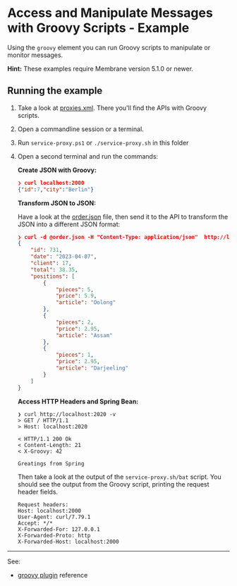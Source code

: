 # Access and Manipulate Messages with Groovy Scripts - Example

Using the `groovy` element you can run Groovy scripts to manipulate or monitor messages.

**Hint:** These examples require Membrane version 5.1.0 or newer.

## Running the example

1. Take a look at [proxies.xml](proxies.xml). There you'll find the APIs with Groovy scripts.
2. Open a commandline session or a terminal.
3. Run `service-proxy.ps1` or `./service-proxy.sh` in this folder
4. Open a second terminal and run the commands:

   **Create JSON with Groovy:**

   ```json
   ❯ curl localhost:2000
   {"id":7,"city":"Berlin"}
   ```

   **Transform JSON to JSON:**

   Have a look at the [order.json](order.json) file, then send it to the API to transform the JSON into a different JSON format: 

   ```json
   ❯ curl -d @order.json -H "Content-Type: application/json"  http://localhost:2010
   {
       "id": 731,
       "date": "2023-04-07",
       "client": 17,
       "total": 38.35,
       "positions": [
           {
               "pieces": 5,
               "price": 5.9,
               "article": "Oolong"
           },
           {
               "pieces": 2,
               "price": 2.95,
               "article": "Assam"
           },
           {
               "pieces": 1,
               "price": 2.95,
               "article": "Darjeeling"
           }
       ]
   }
   ```

    **Access HTTP Headers and Spring Bean:**

   ```shell
   ❯ curl http://localhost:2020 -v
   > GET / HTTP/1.1
   > Host: localhost:2020

   < HTTP/1.1 200 Ok
   < Content-Length: 21
   < X-Groovy: 42
 
   Greatings from Spring       
   ```

   Then take a look at the output of the `service-proxy.sh/bat` script. You should see the output from the Groovy script, printing the request header fields.


   ```
   Request headers:
   Host: localhost:2000
   User-Agent: curl/7.79.1
   Accept: */*
   X-Forwarded-For: 127.0.0.1
   X-Forwarded-Proto: http
   X-Forwarded-Host: localhost:2000
   ```

---
See:
- [groovy plugin](https://www.membrane-soa.org/service-proxy-doc/current/configuration/reference/groovy.htm) reference